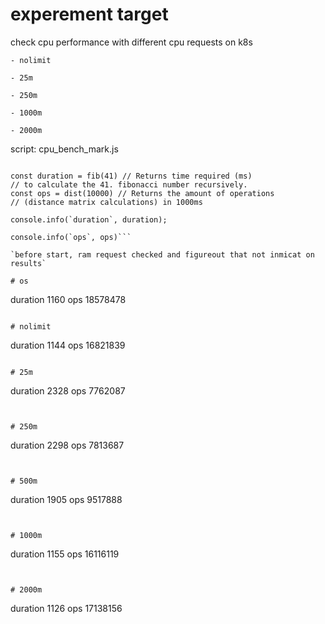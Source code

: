 # experement target
check cpu performance with different cpu requests on k8s 

    - nolimit

    - 25m

    - 250m

    - 1000m

    - 2000m



script: cpu_bench_mark.js
```const { fib, dist } = require('cpu-benchmark')
 
const duration = fib(41) // Returns time required (ms) 
// to calculate the 41. fibonacci number recursively.
const ops = dist(10000) // Returns the amount of operations 
// (distance matrix calculations) in 1000ms

console.info(`duration`, duration);

console.info(`ops`, ops)```

`before start, ram request checked and figureout that not inmicat on results`

# os

```
duration 1160
ops 18578478
```

# nolimit

```
duration 1144
ops 16821839
```

# 25m

```
duration 2328
ops 7762087
```


# 250m

```
duration 2298
ops 7813687
```


# 500m

```
duration 1905
ops 9517888
```


# 1000m

```
duration 1155
ops 16116119
```


# 2000m

```
duration 1126
ops 17138156
```
